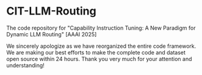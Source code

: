 # CIT-LLM-Routing
The code repository for "Capability Instruction Tuning: A New Paradigm for Dynamic LLM Routing" [AAAI 2025]

We sincerely apologize as we have reorganized the entire code framework. We are making our best efforts to make the complete code and dataset open source within 24 hours. Thank you very much for your attention and understanding!
